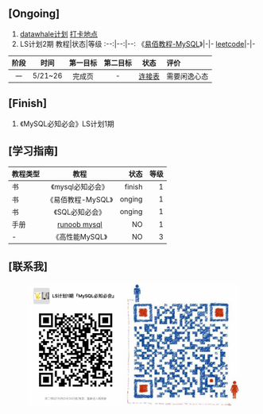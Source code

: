 [Ongoing]
---
   1. [datawhale计划](https://github.com/datawhalechina/MySql/blob/master/MySQL%E5%AD%A6%E4%B9%A0%E5%86%85%E5%AE%B9/MySQL%E4%BB%BB%E5%8A%A11%20-%203%E5%A4%A9.md)  [打卡地点](https://shimo.im/docs/e5zSoMFYTwgeno9p)
   2. LS计划2期
教程|状态|等级
:--:|--:|--:
《[易佰教程-MySQL](https://www.yiibai.com/mysql)》|-|-
[leetcode](https://leetcode-cn.com/problemset/database/?difficulty=%E7%AE%80%E5%8D%95)|-|-


阶段|时间|第一目标|第二目标|状态|评价
:--:|:--:|:--:|:--:|:--:|:--
一|5/21~26|完成页|-|[连接表](https://www.yiibai.com/mysql/basic-mysql.html)|需要闲逸心态

    
[Finish]
---
   1. 《MySQL必知必会》LS计划1期
    


[学习指南]
---

教程类型|教程|状态|等级
--|:--:|--:|--:
书|《mysql必知必会》|finish|1
书|《易佰教程-MySQL》|onging|1
书|《SQL必知必会》|onging|1
手册|[runoob mysql](https://www.runoob.com/mysql/mysql-install.html)|NO|1
-|《高性能MySQL》|NO|3


[联系我]
---
<p align="center" class='half'>
	<img src="https://github.com/sasicDHH/DBStudy/raw/master/source/img/group.jpg"  height="250">
	<img src="https://github.com/sasicDHH/DBStudy/blob/master/source/img/group_own.png"  height="250">
</p>

